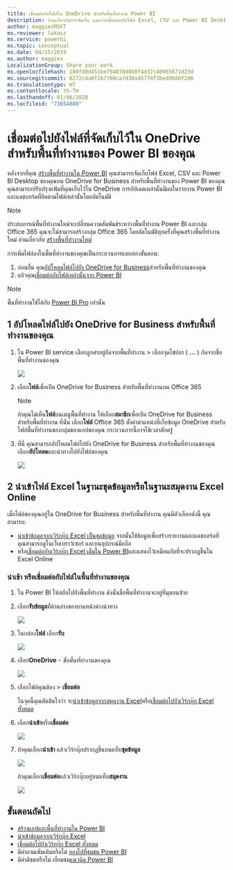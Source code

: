 ```yaml
---
title: เชื่อมต่อกับไฟล์ใน OneDrive สำหรับพื้นที่ทำงาน Power BI
description: อ่านเกี่ยวกับการจัดเก็บ และการเชื่อมต่อกับไฟล์ Excel, CSV และ Power BI Desktop บน OneDrive สำหรับพื้นที่ทำงานของ Power BI
author: maggiesMSFT
ms.reviewer: lukasz
ms.service: powerbi
ms.topic: conceptual
ms.date: 04/15/2019
ms.author: maggies
LocalizationGroup: Share your work
ms.openlocfilehash: 180fd8d451be794070d8b0f4d37c40965671d23d
ms.sourcegitcommit: 6272c4a0f267708ca7d38a45774f3bedd680f2d6
ms.translationtype: HT
ms.contentlocale: th-TH
ms.lasthandoff: 01/06/2020
ms.locfileid: "73854880"
---
```

# <a name="connect-to-files-stored-in-onedrive-for-your-power-bi-workspace"></a>เชื่อมต่อไปยังไฟล์ที่จัดเก็บไว้ใน OneDrive สำหรับพื้นที่ทำงานของ Power BI ของคุณ
หลังจากที่คุณ [สร้างพื้นที่ทำงานใน Power BI](service-create-distribute-apps.md) คุณสามารถจัดเก็บไฟล์ Excel, CSV และ Power BI Desktop ของคุณบน OneDrive for Business สำหรับพื้นที่ทำงานของ Power BI ของคุณ คุณสามารถปรับปรุงแฟ้มที่คุณเก็บไว้ใน OneDrive การอัปเดตเหล่านั้นมีผลในรายงาน Power BI และแดชบอร์ดที่ยึดตามไฟล์เหล่านั้นโดยอัตโนมัติ 

> [!NOTE]
> ประสบการณ์พื้นที่ทำงานใหม่จะเปลี่ยนความสัมพันธ์ระหว่างพื้นที่ทำงาน Power BI และกลุ่ม Office 365 คุณจะไม่สามารถสร้างกลุ่ม Office 365 โดยอัตโนมัติทุกครั้งที่คุณสร้างพื้นที่ทำงานใหม่ อ่านเกี่ยวกับ [สร้างพื้นที่ทำงานใหม่](service-create-the-new-workspaces.md)

การเพิ่มไฟล์ลงในพื้นที่ทำงานของคุณเป็นกระบวนการแบบสองขั้นตอน: 

1. ก่อนอื่น คุณ[อัปโหลดไฟล์ไปยัง OneDrive for Business](service-connect-to-files-in-app-workspace-onedrive-for-business.md#1-upload-files-to-the-onedrive-for-business-for-your-workspace)สำหรับพื้นที่ทำงานของคุณ
2. แล้วคุณ[เชื่อมต่อกับไฟล์เหล่านั้นจาก Power BI](service-connect-to-files-in-app-workspace-onedrive-for-business.md#2-import-excel-files-as-datasets-or-as-excel-online-workbooks)

> [!NOTE]
> พื้นที่ทำงานใช้ได้กับ [Power BI Pro](service-features-license-type.md) เท่านั้น
> 

## <a name="1-upload-files-to-the-onedrive-for-business-for-your-workspace"></a>1 อัปโหลดไฟล์ไปยัง OneDrive for Business สำหรับพื้นที่ทำงานของคุณ
1. ใน Power BI service เลือกลูกศรอยู่ถัดจากพื้นที่ทำงาน > เลือกจุดไข่ปลา ( **...** ) ถัดจากชื่อพื้นที่ทำงานของคุณ 
   
   ![](media/service-connect-to-files-in-app-workspace-onedrive-for-business/power-bi-app-ellipsis.png)
2. เลือก**ไฟล์**เพื่อเปิด OneDrive for Business สำหรับพื้นที่ทำงานบน Office 365
   
   > [!NOTE]
   > ถ้าคุณไม่เห็น**ไฟล์**บนเมนูพื้นที่ทำงาน ให้เลือก**สมาชิก**เพื่อเปิด OneDrive for Business สำหรับพื้นที่ทำงาน ที่นั่น เลือก**ไฟล์** Office 365 ตั้งค่าตำแหน่งที่เก็บข้อมูล OneDrive สำหรับไฟล์พื้นที่ทำงานของกลุ่มของแอปของคุณ กระบวนการนี้อาจใช้เวลาสักครู่ 
   > 
   > 
3. ที่นี่ คุณสามารถอัปโหลดไฟล์ไปยัง OneDrive for Business สำหรับพื้นที่ทำงานของคุณ เลือก**อัปโหลด**และนำทางไปยังไฟล์ของคุณ
   
   ![](media/service-connect-to-files-in-app-workspace-onedrive-for-business/pbi_grpfilesonedrive.png)

## <a name="2-import-excel-files-as-datasets-or-as-excel-online-workbooks"></a>2 นำเข้าไฟล์ Excel ในฐานะชุดข้อมูลหรือในฐานะสมุดงาน Excel Online
เมื่อไฟล์ของคุณอยู่ใน OneDrive for Business สำหรับพื้นที่ทำงาน คุณมีตัวเลือกดังนี้ คุณสามารถ: 

* [นำเข้าข้อมูลจากเวิร์กบุ๊ก Excel เป็นชุดข้อมูล](service-get-data-from-files.md) จากนั้นใช้ข้อมูลเพื่อสร้างรายงานและแดชบอร์ดที่คุณสามารถดูในเว็บเบราว์เซอร์ และบนอุปกรณ์มือถือ
* หรือ[เชื่อมต่อกับเวิร์กบุ๊ก Excel เต็มใน Power BI](service-excel-workbook-files.md)และแสดงไว้เหมือนกับที่จะปรากฏขึ้นใน Excel Online

### <a name="import-or-connect-to-the-files-in-your-workspace"></a>นำเข้า หรือเชื่อมต่อกับไฟล์ในพื้นที่ทำงานของคุณ
1. ใน Power BI ให้สลับไปยังพื้นที่ทำงาน ดังนั้นชื่อพื้นที่ทำงานจะอยู่ที่มุมบนซ้าย 
2. เลือก**รับข้อมูล**ที่ด้านล่างของบานหน้าต่างนำทาง 
   
   ![](media/service-connect-to-files-in-app-workspace-onedrive-for-business/power-bi-app-get-data-button.png)
3. ในกล่อง**ไฟล์** เลือก**รับ**
   
   ![](media/service-connect-to-files-in-app-workspace-onedrive-for-business/pbi_getfiles.png)
4. เลือก**OneDrive** - *ชื่อพื้นที่ทำงานของคุณ*
   
    ![](media/service-connect-to-files-in-app-workspace-onedrive-for-business/pbi_grp_one_drive_shrpt.png)
5. เลือกไฟล์คุณต้อง > **เชื่อมต่อ**
   
    ในจุดนี้คุณตัดสินใจว่า จะ[นำเข้าข้อมูลจากสมุดงาน Excel](service-get-data-from-files.md)หรือ[เชื่อมต่อไปยังเวิร์กบุ๊ก Excel ทั้งหมด](service-excel-workbook-files.md)
6. เลือก**นำเข้า**หรือ**เชื่อมต่อ**
   
    ![](media/service-connect-to-files-in-app-workspace-onedrive-for-business/pbi_importexceldataorwholecrop.png)
7. ถ้าคุณเลือก**นำเข้า** แล้วเวิร์กบุ๊กปรากฏขึ้นบนแท็บ**ชุดข้อมูล** 
   
    ![](media/service-connect-to-files-in-app-workspace-onedrive-for-business/power-bi-app-excel-file-import.png)
   
    ถ้าคุณเลือก**เชื่อมต่อ**แล้วเวิร์กบุ๊กอยู่บนแท็บ**สมุดงาน**
   
    ![](media/service-connect-to-files-in-app-workspace-onedrive-for-business/power-bi-app-excel-file-connect.png)

## <a name="next-steps"></a>ขั้นตอนถัดไป
* [สร้างแอปและพื้นที่ทำงานใน Power BI](service-create-distribute-apps.md)
* [นำเข้าข้อมูลจากเวิร์กบุ๊ก Excel](service-get-data-from-files.md)
* [เชื่อมต่อไปยังเวิร์กบุ๊ก Excel ทั้งหมด](service-excel-workbook-files.md)
* มีคำถามเพิ่มเติมหรือไม่ [ลองไปที่ชุมชน Power BI](https://community.powerbi.com/)
* มีคำติชมหรือไม่ เยี่ยมชม[แนวคิด Power BI](https://ideas.powerbi.com/forums/265200-power-bi)

